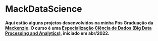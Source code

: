 # MackDataScience

#### Aqui estão alguns projetos desenvolvidos na minha Pós Graduação da [Mackenzie](https://www.mackenzie.br/). O curso é uma [Especialização Ciência de Dados (Big Data Processing and Analytics)](https://www.mackenzie.br/pos-graduacao/especializacao/ead/ciencia-de-dados-big-data-processing), iniciado em abr/2022.
